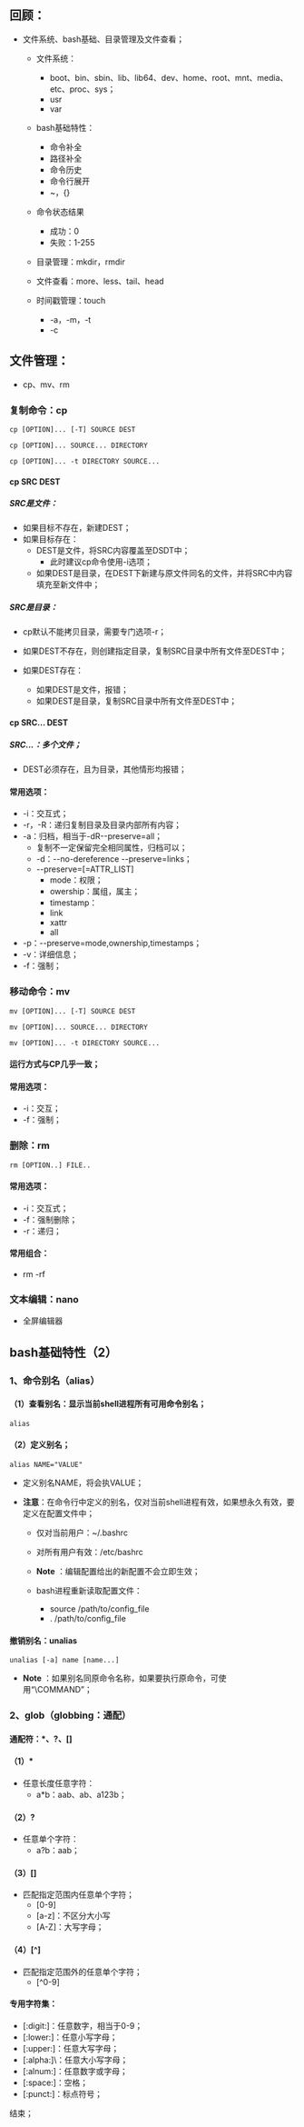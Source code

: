 
## 回顾：

* 文件系统、bash基础、目录管理及文件查看；
	
	 * 文件系统：
		 * boot、bin、sbin、lib、lib64、dev、home、root、mnt、media、etc、proc、sys；
		* usr
		* var

	* bash基础特性：

		* 命令补全
		* 路径补全
		* 命令历史
		* 命令行展开
		* ~，{}

	* 命令状态结果

		* 成功：0
		* 失败：1-255

	* 目录管理：mkdir，rmdir

	* 文件查看：more、less、tail、head

	* 时间戳管理：touch

		* -a，-m，-t
		* -c


## 文件管理：

* cp、mv、rm

### 复制命令：cp

```shell
cp [OPTION]... [-T] SOURCE DEST

cp [OPTION]... SOURCE... DIRECTORY

cp [OPTION]... -t DIRECTORY SOURCE...
```

#### cp SRC DEST

##### SRC是文件：

* 如果目标不存在，新建DEST；
* 如果目标存在：
	* DEST是文件，将SRC内容覆盖至DSDT中；
		* 此时建议cp命令使用-i选项；
	* 如果DEST是目录，在DEST下新建与原文件同名的文件，并将SRC中内容填充至新文件中；

##### SRC是目录：

* cp默认不能拷贝目录，需要专门选项-r；

* 如果DEST不存在，则创建指定目录，复制SRC目录中所有文件至DEST中；

* 如果DEST存在：
	* 如果DEST是文件，报错；
	* 如果DEST是目录，复制SRC目录中所有文件至DEST中；

#### cp SRC... DEST

##### SRC...：多个文件；

* DEST必须存在，且为目录，其他情形均报错；

#### 常用选项：

* -i：交互式；
* -r，-R：递归复制目录及目录内部所有内容；
* -a：归档，相当于-dR--preserve=all；
	* 复制不一定保留完全相同属性，归档可以；
	* -d：--no-dereference --preserve=links；
	* --preserve=\[=ATTR_LIST\]
		* mode：权限；
		* owership：属组，属主；
		* timestamp：
		* link
		* xattr
		* all
* -p：--preserve=mode,ownership,timestamps；
* -v：详细信息；
* -f：强制；


### 移动命令：mv

```shell
mv [OPTION]... [-T] SOURCE DEST

mv [OPTION]... SOURCE... DIRECTORY

mv [OPTION]... -t DIRECTORY SOURCE...
```

#### 运行方式与CP几乎一致；

#### 常用选项：

* -i：交互；
* -f：强制；


### 删除：rm

```shell
rm [OPTION..] FILE..
```

#### 常用选项：

* -i：交互式；
* -f：强制删除；
* -r：递归；

#### 常用组合：

* rm -rf


### 文本编辑：nano

* 全屏编辑器


## bash基础特性（2）

### 1、命令别名（alias）

#### （1）查看别名：显示当前shell进程所有可用命令别名；

```shell
alias
```

#### （2）定义别名；

```shell
alias NAME="VALUE"
```

* 定义别名NAME，将会执VALUE；

* **注意**：在命令行中定义的别名，仅对当前shell进程有效，如果想永久有效，要定义在配置文件中；
	
	 * 仅对当前用户：~/.bashrc
	 * 对所有用户有效：/etc/bashrc
	 
	* **Note** ：编辑配置给出的新配置不会立即生效；
	
	 * bash进程重新读取配置文件：
		 * source /path/to/config_file
		 * . /path/to/config_file


#### 撤销别名：unalias

```shell
unalias [-a] name [name...]
```

* **Note** ：如果别名同原命令名称，如果要执行原命令，可使用“\\COMMAND”；


### 2、glob（globbing：通配）

#### 通配符：\*、?、\[\]

#### （1）* 

* 任意长度任意字符：
	* a\*b：aab、ab、a123b；

#### （2）?

* 任意单个字符：
	* a?b：aab；

#### （3）\[\]

* 匹配指定范围内任意单个字符；
	* \[0-9\]
	* \[a-z\]：不区分大小写
	* \[A-Z\]：大写字母；

#### （4）\[^\]

* 匹配指定范围外的任意单个字符；
	* \[^0-9\]

#### 专用字符集：

* \[:digit:\]：任意数字，相当于0-9；
* \[:lower:\]：任意小写字母；
* \[:upper:\]：任意大写字母；
* \[:alpha:]\：任意大小写字母；
* \[:alnum:\]：任意数字或字母；
* \[:space:\]：空格；
* \[:punct:\]：标点符号；


结束；


